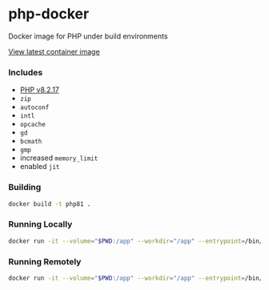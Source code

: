 # php-docker

Docker image for PHP under build environments

[View latest container image](https://github.com/enginedigital/php-docker/pkgs/container/php-docker)

### Includes

- [PHP v8.2.17](https://hub.docker.com/layers/library/php/8.2.17-cli/images/sha256-89dfe022094474dcc4e2b605da350b7d8ae1dafb50f8ff0ccca5b193df428a39?context=explore)
- `zip`
- `autoconf`
- `intl`
- `opcache`
- `gd`
- `bcmath`
- `gmp`
- increased `memory_limit`
- enabled `jit`

### Building

```sh
docker build -t php81 .
```

### Running Locally

```sh
docker run -it --volume="$PWD:/app" --workdir="/app" --entrypoint=/bin/bash php81
```

### Running Remotely

```sh
docker run -it --volume="$PWD:/app" --workdir="/app" --entrypoint=/bin/bash ghcr.io/enginedigital/php-docker:main
```
